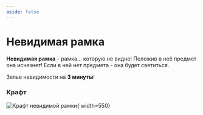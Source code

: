 ```yaml
---
aside: false
---
```


# Невидимая рамка

<ItemCard>
<Card style="overflow: hidden;" class="m-0">
    <template #header>
        <Image alt="user header" src="/assets/bestiary/items/invisible_item_frame.webp" width="40%"/>
    </template>
    <template #title>Невидимая рамка</template>
    <template #content>
      <Divider />
      <h3>Получение:</h3>
      <ul>
      <li>Крафт</li>
      </ul>
    </template>
</Card>
</ItemCard>

**Невидимая рамка** - рамка... которую не видно! Положив в неё предмет она исчезнет! Если в ней нет предмета - она будет светиться.

Зелье невидимости на **3 минуты**!

### Крафт

![Крафт невидимой рамки](/assets/bestiary/crafts/itemframe.png){ width=550}

